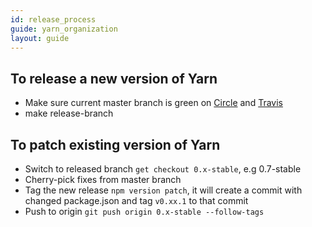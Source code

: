 ```yaml
---
id: release_process
guide: yarn_organization
layout: guide
---
```


## To release a new version of Yarn <a class="toc" id="toc-to-release-a-new-version-of-yarn" href="#toc-to-release-a-new-version-of-yarn"></a>

* Make sure current master branch is green on [Circle](https://circleci.com/gh/yarnpkg/yarn) and [Travis](https://travis-ci.com/yarnpkg/yarn/builds)
* make release-branch

## To patch existing version of Yarn <a class="toc" id="toc-to-patch-existing-version-of-yarn" href="#toc-to-patch-existing-version-of-yarn"></a>

- Switch to released branch `get checkout 0.x-stable`, e.g 0.7-stable
- Cherry-pick fixes from master branch
- Tag the new release `npm version patch`, it will create a commit with changed
  package.json and tag `v0.xx.1` to that commit
- Push to origin `git push origin 0.x-stable --follow-tags`

